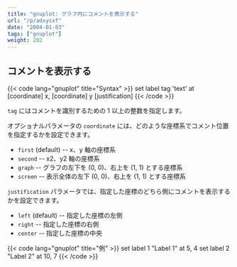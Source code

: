 ```yaml
---
title: "gnuplot: グラフ内にコメントを表示する"
url: "/p/adxysxf"
date: "2004-01-03"
tags: ["gnuplot"]
weight: 202
---
```


コメントを表示する
----

{{< code lang="gnuplot" title="Syntax" >}}
set label tag 'text' at [coordinate] x, [coordinate] y [justification]
{{< /code >}}

`tag` にはコメントを識別するための 1 以上の整数を指定します。

オプショナルパラメータの `coordinate` には、どのような座標系でコメント位置を指定するかを設定できます。

* `first` (default) -- x、y 軸の座標系
* `second` -- x2、y2 軸の座標系
* `graph` -- グラフの左下を (0, 0)、右上を (1, 1) とする座標系
* `screen` -- 表示全体の左下 (0, 0)、右上を (1, 1) とする座標系

`justification` パラメータでは、指定した座標のどちら側にコメントを表示するかを設定できます。

* `left` (default) -- 指定した座標の左側
* `right` -- 指定した座標の右側
* `center` -- 指定した座標の中央

{{< code lang="gnuplot" title="例" >}}
set label 1 "Label 1" at 5, 4
set label 2 "Label 2" at 10, 7
{{< /code >}}

